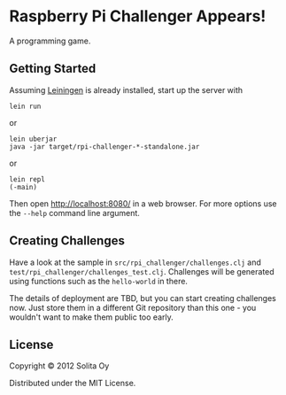 # Raspberry Pi Challenger Appears!

A programming game.


## Getting Started

Assuming [Leiningen](https://github.com/technomancy/leiningen) is already installed, start up the server with

    lein run

or

    lein uberjar
    java -jar target/rpi-challenger-*-standalone.jar

or

    lein repl
    (-main)

Then open <http://localhost:8080/> in a web browser. For more options use the `--help` command line argument.


## Creating Challenges

Have a look at the sample in `src/rpi_challenger/challenges.clj` and `test/rpi_challenger/challenges_test.clj`. Challenges will be generated using functions such as the `hello-world` in there.

The details of deployment are TBD, but you can start creating challenges now. Just store them in a different Git repository than this one - you wouldn't want to make them public too early.


## License

Copyright © 2012 Solita Oy

Distributed under the MIT License.
